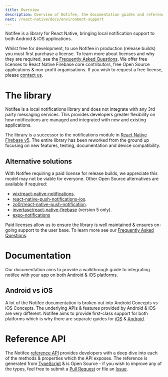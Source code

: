 ```yaml
---
title: Overview
description: Overview of Notifee, the documentation guides and reference API.
next: /react-native/docs/environment-support
---
```


Notifee is a library for React Native, bringing local notification support to both Android &
iOS applications.

Whilst free for development, to use Notifee in production (release builds) you must first purchase a license. To learn
more about licenses and why they are required, see the [Frequently Asked Questions](/frequently-asked-questions). We
offer free licenses to React Native Firebase core contributors, free Open Source applications & non-profit organisations.
If you wish to request a free license, please [contact us](/contact?reason=license).

# The library

Notifee is a local notifications library and does not integrate with any 3rd party messaging services. This provides
developers greater flexibility on how notifications are managed and integrated with new and existing applications.

The library is a successor to the notifications module in [React Native Firebase v5](https://rnfirebase.io/docs/v5.x.x/notifications/introduction).
The entire library has been reworked from the ground up focusing on new features, testing, documentation and device
compatibility.

## Alternative solutions

With Notifee requiring a paid license for release builds, we appreciate this model may not be viable for everyone. Other
Open Source alternatives are available if required:

- [wix/react-native-notifications](https://github.com/wix/react-native-notifications).
- [react-native-push-notifications-ios](https://github.com/react-native-push-notification-ios/push-notification-ios).
- [zo0r/react-native-push-notification](https://github.com/zo0r/react-native-push-notification).
- [invertase/react-native-firebase](https://v5.rnfirebase.io/docs/v5.x.x/notifications/introduction) (version 5 only).
- [expo-notifications](https://docs.expo.io/push-notifications/overview/)

Paid licenses allow us to ensure the library is well maintained & ensures on-going support to the user base. To learn more
see our [Frequently Asked Questions](/frequently-asked-questions).

# Documentation

Our documentation aims to provide a walkthrough guide to integrating notifee with your app on both Android & iOS platforms.

## Android vs iOS

A lot of the Notifee documentation is broken out into Android Concepts vs iOS Concepts. The underlying APIs & features provided by Android & iOS are very different. Notifee aims to provide first-class
support for both platforms which is why there are separate guides for [iOS](https://notifee.app/react-native/docs/ios/introduction) & [Android](https://notifee.app/react-native/docs/android/introduction).

# Reference API

The Notifee [reference API](/react-native/reference) provides developers with a deep dive into each of the methods
& properties which the API exposes. The reference is generated from [TypeScript](https://www.typescriptlang.org/) & is
Open Source - if you wish to improve any of the types, feel free to submit a [Pull Request](https://github.com/notifee/notifee/pulls)
or file an [Issue](https://github.com/notifee/notifee/issues).
